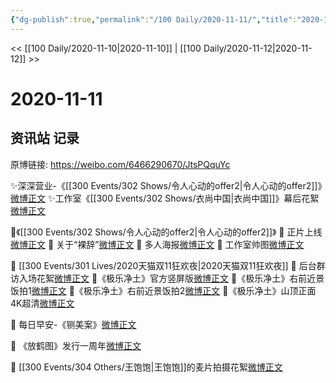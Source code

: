 ```yaml
---
{"dg-publish":true,"permalink":"/100 Daily/2020-11-11/","title":"2020-11-11","created":"2023-04-08T16:50:09.380+08:00","updated":"2023-04-08T16:50:43.845+08:00"}
---
```



<< [[100 Daily/2020-11-10\|2020-11-10]] | [[100 Daily/2020-11-12\|2020-11-12]] >>

# 2020-11-11

## 资讯站 记录

原博链接: https://weibo.com/6466290670/JtsPQquYc

✨深深营业-《[[300 Events/302 Shows/令人心动的offer2\|令人心动的offer2]]》[微博正文](https://m.weibo.cn/6466290670/4570176841062326)
✨工作室《[[300 Events/302 Shows/衣尚中国\|衣尚中国]]》幕后花絮[微博正文](https://m.weibo.cn/6466290670/4570124759861545)

🍂《[[300 Events/302 Shows/令人心动的offer2\|令人心动的offer2]]》
🥂 正片上线[微博正文](https://m.weibo.cn/7202417878/4570164676527274)
🥂 关于“裸辞”[微博正文](https://m.weibo.cn/6466290670/4570191260553696)
🥂 多人海报[微博正文](https://m.weibo.cn/7202417878/4570188886845327)
🥂 工作室帅图[微博正文](https://m.weibo.cn/6466290670/4570216984480619)

🍂 [[300 Events/301 Lives/2020天猫双11狂欢夜\|2020天猫双11狂欢夜]]
🥂 后台群访入场花絮[微博正文](https://m.weibo.cn/6466290670/4570034568954801)
🥂《极乐净土》官方竖屏版[微博正文](https://m.weibo.cn/6466290670/4570061916342665)
🥂《极乐净土》右前近景饭拍1[微博正文](https://m.weibo.cn/6466290670/4570003959194059)
🥂《极乐净土》右前近景饭拍2[微博正文](https://m.weibo.cn/6466290670/4570105335521065)
🥂《极乐净土》山顶正面4K超清[微博正文](https://m.weibo.cn/6466290670/4569992719504158)

🍂 每日早安-《铡美案》[微博正文](https://m.weibo.cn/6466290670/4569989036382259)

🍂 《放鹤图》发行一周年[微博正文](https://m.weibo.cn/6466290670/4570010016810153)

🍂 [[300 Events/304 Others/王饱饱\|王饱饱]]的麦片拍摄花絮[微博正文](https://m.weibo.cn/6466290670/4570199150044314)
